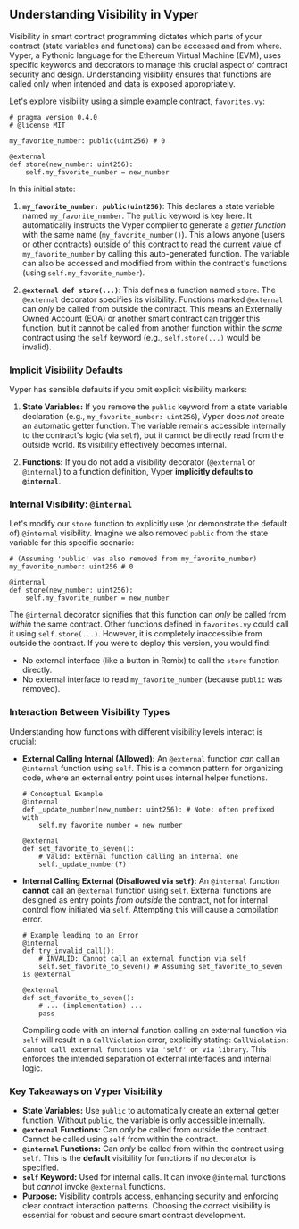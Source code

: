 ## Understanding Visibility in Vyper

Visibility in smart contract programming dictates which parts of your contract (state variables and functions) can be accessed and from where. Vyper, a Pythonic language for the Ethereum Virtual Machine (EVM), uses specific keywords and decorators to manage this crucial aspect of contract security and design. Understanding visibility ensures that functions are called only when intended and data is exposed appropriately.

Let's explore visibility using a simple example contract, `favorites.vy`:

```vyper
# pragma version 0.4.0
# @license MIT

my_favorite_number: public(uint256) # 0

@external
def store(new_number: uint256):
    self.my_favorite_number = new_number
```

In this initial state:

1.  **`my_favorite_number: public(uint256)`**: This declares a state variable named `my_favorite_number`. The `public` keyword is key here. It automatically instructs the Vyper compiler to generate a *getter function* with the same name (`my_favorite_number()`). This allows anyone (users or other contracts) outside of this contract to read the current value of `my_favorite_number` by calling this auto-generated function. The variable can also be accessed and modified from within the contract's functions (using `self.my_favorite_number`).

2.  **`@external def store(...)`**: This defines a function named `store`. The `@external` decorator specifies its visibility. Functions marked `@external` can *only* be called from outside the contract. This means an Externally Owned Account (EOA) or another smart contract can trigger this function, but it cannot be called from another function within the *same* contract using the `self` keyword (e.g., `self.store(...)` would be invalid).

### Implicit Visibility Defaults

Vyper has sensible defaults if you omit explicit visibility markers:

1.  **State Variables:** If you remove the `public` keyword from a state variable declaration (e.g., `my_favorite_number: uint256`), Vyper does *not* create an automatic getter function. The variable remains accessible internally to the contract's logic (via `self`), but it cannot be directly read from the outside world. Its visibility effectively becomes internal.

2.  **Functions:** If you do not add a visibility decorator (`@external` or `@internal`) to a function definition, Vyper **implicitly defaults to `@internal`**.

### Internal Visibility: `@internal`

Let's modify our `store` function to explicitly use (or demonstrate the default of) `@internal` visibility. Imagine we also removed `public` from the state variable for this specific scenario:

```vyper
# (Assuming 'public' was also removed from my_favorite_number)
my_favorite_number: uint256 # 0

@internal
def store(new_number: uint256):
    self.my_favorite_number = new_number
```

The `@internal` decorator signifies that this function can *only* be called from *within* the same contract. Other functions defined in `favorites.vy` could call it using `self.store(...)`. However, it is completely inaccessible from outside the contract. If you were to deploy this version, you would find:

*   No external interface (like a button in Remix) to call the `store` function directly.
*   No external interface to read `my_favorite_number` (because `public` was removed).

### Interaction Between Visibility Types

Understanding how functions with different visibility levels interact is crucial:

*   **External Calling Internal (Allowed):** An `@external` function *can* call an `@internal` function using `self`. This is a common pattern for organizing code, where an external entry point uses internal helper functions.

    ```vyper
    # Conceptual Example
    @internal
    def _update_number(new_number: uint256): # Note: often prefixed with _
        self.my_favorite_number = new_number

    @external
    def set_favorite_to_seven():
        # Valid: External function calling an internal one
        self._update_number(7)
    ```

*   **Internal Calling External (Disallowed via `self`):** An `@internal` function **cannot** call an `@external` function using `self`. External functions are designed as entry points *from outside* the contract, not for internal control flow initiated via `self`. Attempting this will cause a compilation error.

    ```vyper
    # Example leading to an Error
    @internal
    def try_invalid_call():
        # INVALID: Cannot call an external function via self
        self.set_favorite_to_seven() # Assuming set_favorite_to_seven is @external

    @external
    def set_favorite_to_seven():
        # ... (implementation) ...
        pass
    ```

    Compiling code with an internal function calling an external function via `self` will result in a `CallViolation` error, explicitly stating: `CallViolation: Cannot call external functions via 'self' or via library`. This enforces the intended separation of external interfaces and internal logic.

### Key Takeaways on Vyper Visibility

*   **State Variables:** Use `public` to automatically create an external getter function. Without `public`, the variable is only accessible internally.
*   **`@external` Functions:** Can *only* be called from outside the contract. Cannot be called using `self` from within the contract.
*   **`@internal` Functions:** Can *only* be called from within the contract using `self`. This is the **default** visibility for functions if no decorator is specified.
*   **`self` Keyword:** Used for internal calls. It can invoke `@internal` functions but *cannot* invoke `@external` functions.
*   **Purpose:** Visibility controls access, enhancing security and enforcing clear contract interaction patterns. Choosing the correct visibility is essential for robust and secure smart contract development.